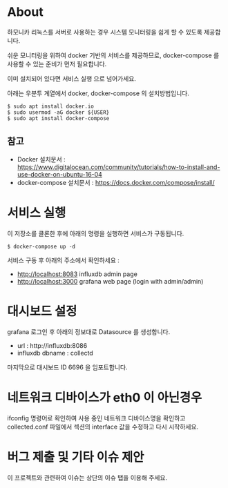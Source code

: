 # About

하모니카 리눅스를 서버로 사용하는 경우 시스템 모니터링을 쉽게 할 수 있도록 제공합니다.

쉬운 모니터링을 위하여 docker 기반의 서비스를 제공하므로, docker-compose 를 사용할 수 있는 준비가 먼저 필요합니다.

이미 설치되어 있다면 서비스 실행 으로 넘어가세요.

아래는 우분투 계열에서 docker, docker-compose 의 설치방법입니다.
```
$ sudo apt install docker.io
$ sudo usermod -aG docker ${USER}
$ sudo apt install docker-compose
```
## 참고
- Docker 설치문서 : https://www.digitalocean.com/community/tutorials/how-to-install-and-use-docker-on-ubuntu-16-04
- docker-compose 설치문서 : https://docs.docker.com/compose/install/


# 서비스 실행

이 저장소를 클론한 후에 아래의 명령을 실행하면 서비스가 구동됩니다.

```
$ docker-compose up -d
```

서비스 구동 후 아래의 주소에서 확인하세요 :

- <http://localhost:8083>  influxdb admin page
- <http://localhost:3000>  grafana web page (login with admin/admin)


# 대시보드 설정

grafana 로그인 후 아래의 정보대로 Datasource 를 생성합니다. 
- url : http://influxdb:8086
- influxdb dbname : collectd

마지막으로 대시보드 ID 6696 을 임포트합니다. 

# 네트워크 디바이스가 eth0 이 아닌경우
ifconfig 명령어로 확인하여 사용 중인 네트워크 디바이스명을 확인하고
collected.conf 파일에서 <Plugin interface> 섹션의 interface 값을 수정하고 다시 시작하세요.

# 버그 제출 및 기타 이슈 제안
이 프로젝트와 관련하여 이슈는 상단의 이슈 탭을 이용해 주세요.
